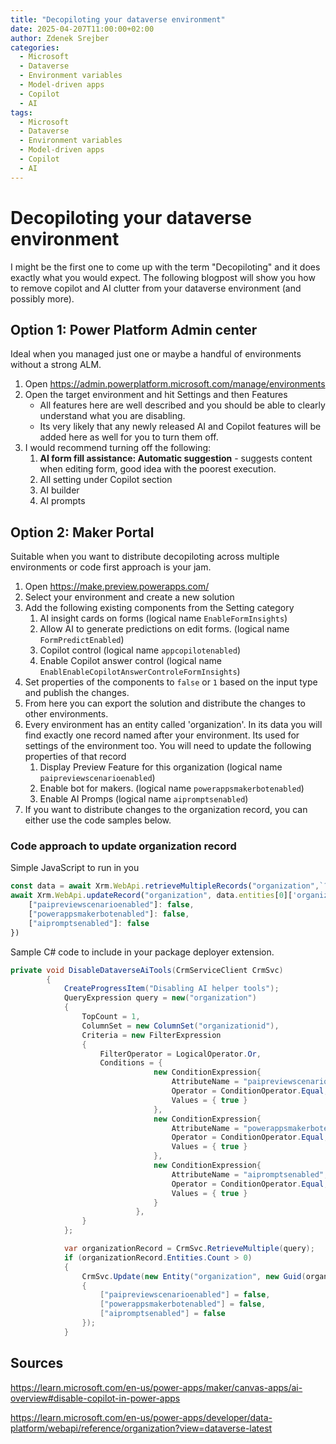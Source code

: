 ```yaml
---
title: "Decopiloting your dataverse environment"
date: 2025-04-207T11:00:00+02:00
author: Zdenek Srejber
categories:
  - Microsoft
  - Dataverse
  - Environment variables
  - Model-driven apps
  - Copilot
  - AI
tags:
  - Microsoft
  - Dataverse
  - Environment variables
  - Model-driven apps
  - Copilot
  - AI
---
```

# Decopiloting your dataverse environment
I might be the first one to come up with the term "Decopiloting" and it does exactly what you would expect. The following blogpost will show you how to remove copilot and AI clutter from your dataverse environment (and possibly more). 

## Option 1: Power Platform Admin center
Ideal when you managed just one or maybe a handful of environments without a strong ALM.
1. Open https://admin.powerplatform.microsoft.com/manage/environments
1. Open the target environment and hit Settings and then Features
   - All features here are well described and you should be able to clearly understand what you are disabling.
   - Its very likely that any newly released AI and Copilot features will be added here as well for you to turn them off.
1. I would recommend turning off the following:
   1. **AI form fill assistance: Automatic suggestion** - suggests content when editing form, good idea with the poorest execution.
   1. All setting under Copilot section
   1. AI builder
   1. AI prompts

## Option 2: Maker Portal
Suitable when you want to distribute decopiloting across multiple environments or code first approach is your jam.
1. Open https://make.preview.powerapps.com/
1. Select your environment and create a new solution
1. Add the following existing components from the Setting category
   1. AI insight cards on forms (logical name `EnableFormInsights`)
   1. Allow AI to generate predictions on edit forms. (logical name `FormPredictEnabled`)
   1. Copilot control (logical name `appcopilotenabled`)
   1. Enable Copilot answer control (logical name `EnablEnableCopilotAnswerControleFormInsights`)
1. Set properties of the components to `false` or `1` based on the input type and publish the changes.
1. From here you can export the solution and distribute the changes to other environments.
1. Every environment has an entity called 'organization'. In its data you will find exactly one record named after your environment. Its used for settings of the environment too. You will need to update the following properties of that record
   1. Display Preview Feature for this organization (logical name `paipreviewscenarioenabled`)
   1. Enable bot for makers. (logical name `powerappsmakerbotenabled`)
   1. Enable AI Promps (logical name `aipromptsenabled`)
1. If you want to distribute changes to the organization record, you can either use the code samples below.


### Code approach to update organization record
Simple JavaScript to run in you
```ts
const data = await Xrm.WebApi.retrieveMultipleRecords("organization",`?$select=organizationid,name`)
await Xrm.WebApi.updateRecord("organization", data.entities[0]['organizationid'], { 
    ["paipreviewscenarioenabled"]: false,
    ["powerappsmakerbotenabled"]: false,
    ["aipromptsenabled"]: false
})
```
Sample C# code to include in your package deployer extension. 
```c#
private void DisableDataverseAiTools(CrmServiceClient CrmSvc)
        {
            CreateProgressItem("Disabling AI helper tools");
            QueryExpression query = new("organization")
            {
                TopCount = 1,
                ColumnSet = new ColumnSet("organizationid"),
                Criteria = new FilterExpression
                {
                    FilterOperator = LogicalOperator.Or,
                    Conditions = {
                                new ConditionExpression{
                                    AttributeName = "paipreviewscenarioenabled",
                                    Operator = ConditionOperator.Equal,
                                    Values = { true }
                                },
                                new ConditionExpression{
                                    AttributeName = "powerappsmakerbotenabled",
                                    Operator = ConditionOperator.Equal,
                                    Values = { true }
                                },
                                new ConditionExpression{
                                    AttributeName = "aipromptsenabled",
                                    Operator = ConditionOperator.Equal,
                                    Values = { true }
                                }
                            },
                }
            };

            var organizationRecord = CrmSvc.RetrieveMultiple(query);
            if (organizationRecord.Entities.Count > 0)
            {
                CrmSvc.Update(new Entity("organization", new Guid(organizationRecord.Entities[0]["organizationid"].ToString()))
                {
                    ["paipreviewscenarioenabled"] = false,
                    ["powerappsmakerbotenabled"] = false,
                    ["aipromptsenabled"] = false
                });
            }
```

## Sources
https://learn.microsoft.com/en-us/power-apps/maker/canvas-apps/ai-overview#disable-copilot-in-power-apps

https://learn.microsoft.com/en-us/power-apps/developer/data-platform/webapi/reference/organization?view=dataverse-latest